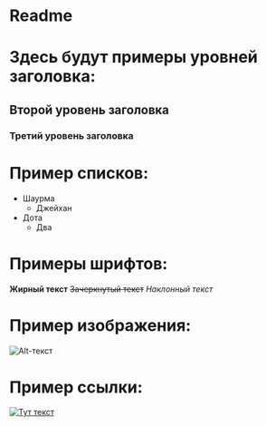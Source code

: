 # Readme
# Здесь будут примеры уровней заголовка:
## Второй уровень заголовка
### Третий уровень заголовка
# Пример списков:
- Шаурма
  - Джейхан
- Дота
  - Два
# Примеры шрифтов:
**Жирный текст**
~~Зачеркнутый текст~~ *Наклонный текст*
# Пример изображения:
![Alt-текст](https://sun9-80.userapi.com/impf/rhqOIS2GYXknUgUIbBCzcujhKLsXvg70XyiZjA/WVu_SWoTSJ0.jpg?size=807x807&quality=95&sign=6dfe6f8b06322e682257594f6a9f5e67&c_uniq_tag=8r7uFCFrhPK_siTUMrU6Wd4VQ1QNCzwTmf48bTE5QB4&type=album)
# Пример ссылки:
[![Тут текст](https://sun1-91.userapi.com/impg/RFVKwcNTOv6BPq_i9rrWg_vXGxOE66oiN4MFwA/OtC3vp7AWwo.jpg?size=604x413&quality=95&sign=a90937245f568da64e6bfb9a2ce41894&c_uniq_tag=eOL8hLwhk19OJ8Trmp3gf54LoIxf7Cyq5CG69GQ0cmM&type=album)](https://www.youtube.com/watch?v=dQw4w9WgXcQ&pp=ygUXbmV2ZXIgZ29ubmEgZ2l2ZSB5b3UgdXA%3D)
